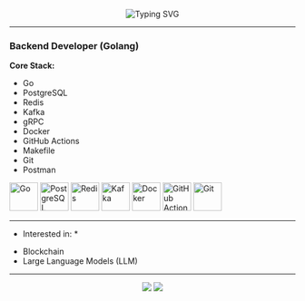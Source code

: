 <p align="center">
  <img src="https://readme-typing-svg.herokuapp.com?font=Fira+Code&size=30&pause=1000&color=00F2FE&center=true&vCenter=true&width=700&lines=Backend%20Developer%20(Golang);" alt="Typing SVG" />
</p>

---

### Backend Developer (Golang)

**Core Stack:**
- Go  
- PostgreSQL  
- Redis  
- Kafka  
- gRPC  
- Docker  
- GitHub Actions  
- Makefile  
- Git  
- Postman  

<p align="left">
  <img src="https://cdn.jsdelivr.net/gh/devicons/devicon/icons/go/go-original.svg" width="50" height="50" alt="Go"/>
  <img src="https://cdn.jsdelivr.net/gh/devicons/devicon/icons/postgresql/postgresql-original.svg" width="50" height="50" alt="PostgreSQL"/>
  <img src="https://cdn.jsdelivr.net/gh/devicons/devicon/icons/redis/redis-original.svg" width="50" height="50" alt="Redis"/>
  <img src="https://cdn.jsdelivr.net/gh/devicons/devicon/icons/apachekafka/apachekafka-original.svg" width="50" height="50" alt="Kafka"/>
  <img src="https://cdn.jsdelivr.net/gh/devicons/devicon/icons/docker/docker-original.svg" width="50" height="50" alt="Docker"/>
  <img src="https://cdn.jsdelivr.net/gh/devicons/devicon/icons/githubactions/githubactions-original.svg" width="50" height="50" alt="GitHub Actions"/>
  <img src="https://cdn.jsdelivr.net/gh/devicons/devicon/icons/git/git-original.svg" width="50" height="50" alt="Git"/>
</p>



---

* Interested in: *  
- Blockchain  
- Large Language Models (LLM)  

---

<p align="center">
  <img src="https://github-readme-stats.vercel.app/api/top-langs/?username=selimann&layout=compact&theme=tokyonight&hide_border=true" />
  <img src="https://github-readme-stats.vercel.app/api?username=selimann&show_icons=true&theme=tokyonight&hide_border=true" />
</p>
